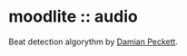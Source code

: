 # moodlite :: audio

Beat detection algorythm by [Damian Peckett](https://damian.pecke.tt/2015/03/02/beat-detection-on-the-arduino.html).
